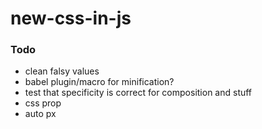 # new-css-in-js



### Todo

- clean falsy values
- babel plugin/macro for minification?
- test that specificity is correct for composition and stuff
- css prop
- auto px
